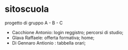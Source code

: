 # sitoscuola
progetto di gruppo A - B - C
 - Cacchione Antonio: login reggistro; percorsi di studio;
 - Glava Raffaele: offerta formativa; home;
 - Di Gennaro Antionio : tabbella orari;
